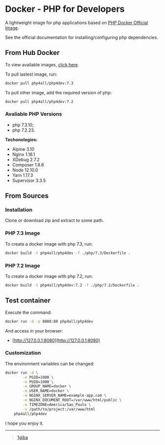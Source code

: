 # Docker - PHP for Developers

A lightweight image for php applications based on [PHP Docker Official Image](https://hub.docker.com/_/php).

See the official documentation for installing/configuring php dependencies.

## From Hub Docker

To view available images, [click here](https://hub.docker.com/r/php4all/php4dev).

To pull lastest image, run:

```sh
docker pull php4all/php4dev:7.3
```

To pull other image, add the required version of php:

```sh
docker pull php4all/php4dev:7.2
```

### Avaliable PHP Versions

* php 7.3.10;
* php 7.2.23.

**Techonologies:**

* Alpine 3.10
* Nginx 1.16.1
* XDebug 2.7.2
* Composer 1.8.6
* Node 12.10.0
* Yarn 1.17.3
* Supervisor 3.3.5

## From Sources

### Installation

Clone or download zip and extract to some path.

### PHP 7.3 Image

To create a docker image with php 7.3, run:

```sh
docker build -t php4all/php4dev -f ./php/7.3/Dockerfile .
```

### PHP 7.2 Image

To create a docker image with php 7.2, run:

```sh
docker build -t php4all/php4dev:7.2 -f ./php/7.2/Dockerfile .
```

## Test container

Execute the command:

```sh
docker run -d -p 8080:80 php4all/php4dev
```

And access in your browser:

* [http://127.0.0.1:8080](http://127.0.0.1:8080)

### Customization

The environment variables can be changed:

```sh
docker run -d \
        -e PGID=1000 \
        -e PUID=1000 \
        -e GROUP_NAME=docker \
        -e USER_NAME=docker \
        -e NGINX_SERVER_NAME=example-app.com \
        -e NGINX_DOCUMENT_ROOT=/var/www/html/public \
        -e TIMEZONE=America/Sao_Paulo \
        -v /path/to/project:/var/www/html
    php4all/php4dev
```

I hope you enjoy it.

---

> [1giba](https://github.com/1giba/docker-php4dev)